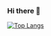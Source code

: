 ### Hi there 👋

<!-- [![Daniel's GitHub stats](https://github-readme-stats.vercel.app/api?username=dddanielliu)](https://github.com/anuraghazra/github-readme-stats) -->
[![Top Langs](https://github-readme-stats.vercel.app/api/top-langs/?username=jay16213&layout=compact)](https://github.com/anuraghazra/github-readme-stats)
<!--
**dddanielliu/dddanielliu** is a ✨ _special_ ✨ repository because its `README.md` (this file) appears on your GitHub profile.

Here are some ideas to get you started:

- 🔭 I’m currently working on ...
- 🌱 I’m currently learning ...
- 👯 I’m looking to collaborate on ...
- 🤔 I’m looking for help with ...
- 💬 Ask me about ...
- 📫 How to reach me: ...
- 😄 Pronouns: ...
- ⚡ Fun fact: ...
-->
